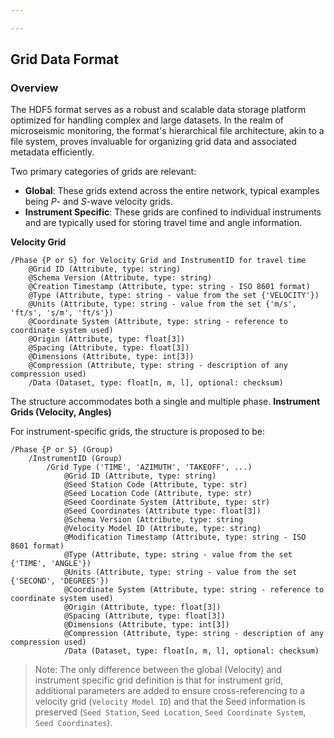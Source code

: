```yaml
---

---
```


## Grid Data Format

### Overview

The HDF5 format serves as a robust and scalable data storage platform optimized for handling complex and large datasets. In the realm of microseismic monitoring, the format's hierarchical file architecture, akin to a file system, proves invaluable for organizing grid data and associated metadata efficiently.

Two primary categories of grids are relevant:
- **Global**: These grids extend across the entire network, typical examples being *P*- and *S*-wave velocity grids.
- **Instrument Specific**: These grids are confined to individual instruments and are typically used for storing travel time and angle information.

**Velocity Grid**
```	
/Phase {P or S} for Velocity Grid and InstrumentID for travel time 
    @Grid ID (Attribute, type: string)
    @Schema Version (Attribute, type: string)
    @Creation Timestamp (Attribute, type: string - ISO 8601 format)
    @Type (Attribute, type: string - value from the set {'VELOCITY'})
    @Units (Attribute, type: string - value from the set {'m/s', 'ft/s', 's/m', 'ft/s'})
    @Coordinate System (Attribute, type: string - reference to coordinate system used)
    @Origin (Attribute, type: float[3])
    @Spacing (Attribute, type: float[3])
    @Dimensions (Attribute, type: int[3])
    @Compression (Attribute, type: string - description of any compression used)
    /Data (Dataset, type: float[n, m, l], optional: checksum)
```

The structure accommodates both a single and multiple phase.
**Instrument Grids (Velocity, Angles)**

For instrument-specific grids, the structure is proposed to be:

```
/Phase {P or S} (Group)
	/InstrumentID (Group)
		/Grid Type ('TIME', 'AZIMUTH', 'TAKEOFF', ...) 
		    @Grid ID (Attribute, type: string)
		    @Seed Station Code (Attribute, type: str)
		    @Seed Location Code (Attribute, type: str)
		    @Seed Coordinate System (Attribute, type: str)
		    @Seed Coordinates (Attribute type: float[3])
		    @Schema Version (Attribute, type: string
		    @Velocity Model ID (Attribute, type: string)
		    @Modification Timestamp (Attribute, type: string - ISO 8601 format)
		    @Type (Attribute, type: string - value from the set {'TIME', 'ANGLE'})
		    @Units (Attribute, type: string - value from the set {'SECOND', 'DEGREES'})
		    @Coordinate System (Attribute, type: string - reference to coordinate system used)
		    @Origin (Attribute, type: float[3])
		    @Spacing (Attribute, type: float[3])
		    @Dimensions (Attribute, type: int[3])
		    @Compression (Attribute, type: string - description of any compression used)
		    /Data (Dataset, type: float[n, m, l], optional: checksum)
```

> Note: The only difference between the global (Velocity) and instrument specific grid definition is that for instrument grid, additional parameters are added to ensure cross-referencing to a velocity grid (`Velocity Model ID`) and that the Seed information is preserved (`Seed Station`, `Seed Location`, `Seed Coordinate System`, `Seed Coordinates`).  

<!--stackedit_data:
eyJoaXN0b3J5IjpbLTE4OTg0MjY1MDMsMTg5ODYzOTkxMSwtMj
AwNzA3MTc5LDExMjQ0NzgzMiwyMTg3NTM5NTQsMTk1MDQ2Njc3
NCwtMTMzNjg5OTA0MSwtMjA3MzAwMDM1MSwtMjEwMDUzNjEwMS
wtMTg1NDg4MDUyOSw3NzM1NDU1NDksLTIwMjY3MjAwMjcsMjA4
NDE3Mzk4MywtMjUwOTQwMjY0LDE4MDEzNTQ0ODQsMTM2Njk5MD
U4NCwyMDk1MDk5NDUwLC0xMTI2NzIxNDY1LDk1NjQwOTc0LDIx
MjQyMjM1NjNdfQ==
-->
